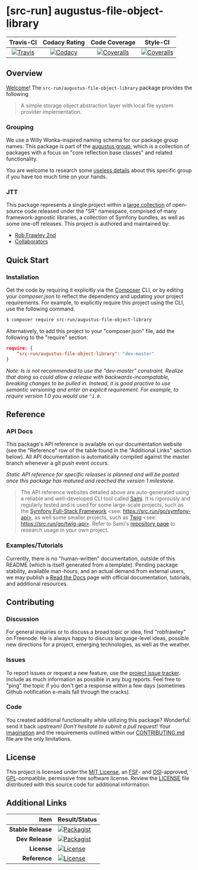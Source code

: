 
# [src-run] augustus-file-object-library

|       Travis-CI        |      Codacy Rating      |      Code Coverage      |        Style-CI         |
|:----------------------:|:-----------------------:|:-----------------------:|:-----------------------:|
| [![Travis](https://src.run/augustus-file-object-library/travis.svg)](https://src.run/augustus-file-object-library/travis) | [![Codacy](https://src.run/augustus-file-object-library/codacy.svg)](https://src.run/augustus-file-object-library/codacy) | [![Coveralls](https://src.run/augustus-file-object-library/coveralls.svg)](https://src.run/augustus-file-object-library/coveralls) | [![Coveralls](https://src.run/augustus-file-object-library/styleci.svg)](https://src.run/augustus-file-object-library/styleci) |


## Overview

[Welcome](https://src.run/go/readme_welcome)!
The `src-run/augustus-file-object-library` package provides the following

> A simple storage object abstraction layer with local file system provider implementation.

### Grouping

We use a Willy Wonka-inspired naming schema for our package group names. This package is part of the
[augustus group](https://src.run/augustus-file-object-library/group), which is a collection of packages with a focus
on "core reflection base classes" and related functionality.

You are welcome to research some [useless details](https://src.run/augustus-file-object-library/group_explanation)
about this specific group if you have too much time on your hands.

### JTT

This package represents a single project within a [large collection](https://src.run/go/explore) of open-source code
released under the "SR" namespace, comprised of many framework-agnostic libraries, a collection of Symfony bundles, as
well as some one-off releases. This project is authored and maintained by:

- [Rob Frawley 2nd](https://src.run/rmf)
- [Collaborators](https://src.run/augustus-file-object-library/github_collaborators)


## Quick Start

### Installation

Get the code by requiring it explicitly via the [Composer](https://getcomposer.com) CLI, or by editing your
*composer.json* to reflect the dependency and updating your project requirements. For example, to explicitly require
this project using the CLI, use the following command.

```bash
$ composer require src-run/augustus-file-object-library
```

Alternatively, to add this project to your "composer.json" file, add the following to the "require" section.

```json
require: {
	"src-run/augustus-file-object-library": "dev-master"
}
```

*Note: Is is not recommended to use the "dev-master" constraint. Realize that doing so could allow a release with
backwards-incompatable, breaking changes to be pulled in. Instead, it is good practive to use semantic versioning and
enter an explicit requirement. For example, to require version 1.0 you would use `^1.0`.*


## Reference

### API Docs

This package's API reference is available on our documentation website (see the "Reference" row of the table found in
the "Additional Links" section below). All API documentation is automatically compiled against the master branch
whenever a git push event occurs.

*Static API reference for specific releases is planned and will be posted once this package has matured and reached
the version 1 milestone*.

> The API reference websites detailed above are auto-generated using a reliable and well-developed CLI tool called
> [Sami](https://src.run/go/sami). It is rigorously and regularly tested and is used for some large-scale projects, such
> as the [Symfony Full-Stack Framework](https://src.run/go/symfony) <see: https://src.run/go/symfony-api>, as well some
> smaller projects, such as [Twig](https://src.run/go/sami-twig) <see: https://src.run/go/twig-api>. Refer to Sami's
> [repository page](https://src.run/go/sami) to research usage in your own project.

### Examples/Tutorials

Currently, there is no "human-written" documentation, outside of this README (which is itself generated from a
template). Pending package stability, available man-hours, and an actual demand from external users, we may publish
a [Read the Docs](https://src.run/go/rtd) page with official documentation, tutorials, and additional resources.


## Contributing

### Discussion

For general inquiries or to discuss a broad topic or idea, find "robfrawley" on Freenode. He is always happy to 
discuss language-level ideas, possible new directions for a project, emerging technologies, as well as the weather.

### Issues

To report issues or request a new feature, use the [project issue tracker](https://src.run/augustus-file-object-library/github_issues).
Include as much information as possible in any bug reports. Feel free to "ping" the topic if you don't get a response
within a few days (sometimes Github notification e-mails fall through the cracks).

### Code

You created additional functionality while utilizing this package? Wonderful: send it back upstream! *Don't hesitate to
submit a pull request!* Your [imagination](https://src.run/go/readme_imagination) and the requirements outlined within
our [CONTRIBUTING.md](https://src.run/augustus-file-object-library/contributing) file are the only limitations.


## License

This project is licensed under the [MIT License](https://src.run/go/mit), an [FSF](https://src.run/go/fsf)- and 
[OSI](https://src.run/go/osi)-approved, [GPL](https://src.run/go/gpl)-compatible, permissive free software license.
Review the [LICENSE](https://src.run/augustus-file-object-library/license) file distributed with this source code for additional
information.


## Additional Links

| Item               | Result/Status                                                                                                      |
|-------------------:|:-------------------------------------------------------------------------------------------------------------------|
| __Stable Release__ | [![Packagist](https://src.run/augustus-file-object-library/packagist.svg)](https://src.run/augustus-file-object-library/packagist)     |
| __Dev Release__    | [![Packagist](https://src.run/augustus-file-object-library/packagist_pre.svg)](https://src.run/augustus-file-object-library/packagist) |
| __License__        | [![License](https://src.run/augustus-file-object-library/license.svg)](https://src.run/augustus-file-object-library/license)           |
| __Reference__      | [![License](https://src.run/augustus-file-object-library/api.svg)](https://src.run/augustus-file-object-library/api)                   |

